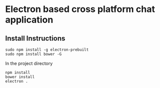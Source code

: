 # Electron based cross platform chat application

## Install Instructions
```
sudo npm install -g electron-prebuilt
sudo npm install bower -G
```

In the project directory
```
npm install
bower install
electron .
```
